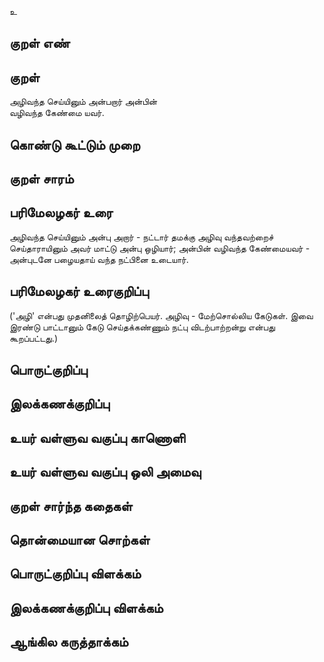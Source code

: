 உ

## குறள் எண் 


## குறள் 
அழிவந்த செய்யினும் அன்பறார் அன்பின்  
வழிவந்த கேண்மை யவர்.

## கொண்டு கூட்டும் முறை


## குறள் சாரம் 


## பரிமேலழகர் உரை
அழிவந்த செய்யினும் அன்பு அறார் - நட்டார் தமக்கு அழிவு வந்தவற்றைச் செய்தாராயினும் அவர் மாட்டு அன்பு ஒழியார்; அன்பின் வழிவந்த கேண்மையவர் - அன்புடனே பழையதாய் வந்த நட்பினை உடையார். 

## பரிமேலழகர் உரைகுறிப்பு   
('அழி' என்பது முதனிலைத் தொழிற்பெயர். அழிவு - மேற்சொல்லிய கேடுகள். இவை இரண்டு பாட்டானும் கேடு செய்தக்கண்ணும் நட்பு விடற்பாற்றன்று என்பது கூறப்பட்டது.)

## பொருட்குறிப்பு 


## இலக்கணக்குறிப்பு  


## உயர் வள்ளுவ வகுப்பு காணொளி


## உயர் வள்ளுவ வகுப்பு ஒலி அமைவு 

 
## குறள் சார்ந்த கதைகள் 


## தொன்மையான சொற்கள்


## பொருட்குறிப்பு விளக்கம்


## இலக்கணக்குறிப்பு விளக்கம்


## ஆங்கில கருத்தாக்கம் 


